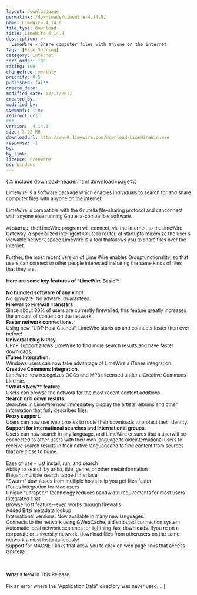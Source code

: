```yaml
---
layout: downloadpage
permalink: /downloads/LimeWire-4,14,8/
name: LimeWire 4.14.8
file_type: download
title: LimeWire 4.14.8
description: >-
  LimeWire - Share computer files with anyone on the internet
tags: [File Sharing]
category: Internet
sort_order: 100
rating: 100
changefreq: monthly
priority: 0.5
published: false
create_date: 
modified_date: 03/11/2017
created_by: 
modified_by: 
comments: true
redirect_url: 
### 
version:  4.14.8
size: 3.22 MB
downloadurl: http://www9.limewire.com/download/LimeWireWin.exe
response: -1
by: 
by_link: 
licence: Freeware
os: Windows
---
```


{% include download-header.html download=page%}

<p style="fix-download-text !important">
<p><font size="2"><p>LimeWire is a software package which enables individuals to search for and share computer files with anyone on the internet.<br />
<br />
LimeWire is compatible with the Gnutella file-sharing protocol and canconnect with anyone else running Gnutella-compatible software. <br />
<br />
At startup, the LimeWire program will connect, via the internet, to theLimeWire Gateway, a specialized intelligent Gnutella router, at startupto maximize the user s viewable network space.LimeWire is a tool thatallows you to share files over the internet. <br />
<br />
Further, the most recent version of Lime Wire enables Groupfunctionality, so that users can connect to other people interested insharing the same kinds of files that they are.<br />
<br />
<span><strong>Here are some key features of "LimeWire Basic":</strong></span><br />
<br />
<strong>No bundled software of any kind!</strong><br />
No spyware. No adware. Guaranteed. <br />
<strong>Firewall to Firewall Transfers.</strong><br />
Since about 60% of users are currently firewalled, this feature greatly increases the amount of content on the network. <br />
<strong>Faster network connections.</strong><br />
Using new "UDP Host Caches", LimeWire starts up and connects faster then ever before! <br />
<strong>Universal Plug N Play.</strong><br />
UPnP support allows LimeWire to find more search results and have faster downloads. <br />
<strong>iTunes Integration.</strong><br />
Windows users can now take advantage of LimeWire s iTunes integration. <br />
<strong>Creative Commons Integration.</strong><br />
LimeWire now recognizes OGGs and MP3s licensed under a Creative Commons License. <br />
<strong>"What s New?" feature.</strong><br />
Users can browse the network for the most recent content additions. <br />
<strong>Search drill down results.</strong><br />
Searches in LimeWire now immediately display the artists, albums and other information that fully describes files. <br />
<strong>Proxy support.</strong><br />
Users can now use web proxies to route their downloads to protect their identity. <br />
<strong>Support for International searches and International groups.</strong><br />
Users can now search in any language, and LimeWire ensures that a userwill be connected to other users with their own language to aideinternational users to receive search results in their native languageand to find content from sources that are close to home. <br />
<br />
Ease of use - just install, run, and search <br />
Ability to search by artist, title, genre, or other metainformation <br />
Elegant multiple search tabbed interface <br />
"Swarm" downloads from multiple hosts help you get files faster <br />
iTunes integration for Mac users <br />
Unique "ultrapeer" technology reduces bandwidth requirements for most users <br />
Integrated chat <br />
Browse host feature--even works through firewalls <br />
Added Bitzi metadata lookup <br />
International versions: Now available in many new languages. <br />
Connects to the network using GWebCache, a distributed connection system <br />
Automatic local network searches for lightning-fast downloads. Ifyou re on a corporate or university network, download files from otherusers on the same network almost instantaneously! <br />
Support for MAGNET links that allow you to click on web page links that access Gnutella. <br />
</p>
<div class="celltext_big"><br />
<br />
<strong>What s New</strong> in This Release:<br />
<br />
Fix an error where the "Application Data" directory was never used.... [</div></p></p>
